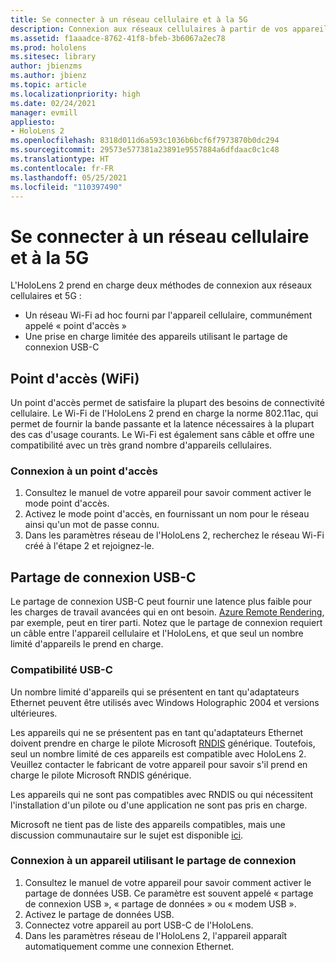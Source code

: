 ```yaml
---
title: Se connecter à un réseau cellulaire et à la 5G
description: Connexion aux réseaux cellulaires à partir de vos appareils de réalité mixte HoloLens
ms.assetid: f1aaadce-8762-41f8-bfeb-3b6067a2ec78
ms.prod: hololens
ms.sitesec: library
author: jbienzms
ms.author: jbienz
ms.topic: article
ms.localizationpriority: high
ms.date: 02/24/2021
manager: evmill
appliesto:
- HoloLens 2
ms.openlocfilehash: 8318d011d6a593c1036b6bcf6f7973870b0dc294
ms.sourcegitcommit: 29573e577381a23891e9557884a6dfdaac0c1c48
ms.translationtype: HT
ms.contentlocale: fr-FR
ms.lasthandoff: 05/25/2021
ms.locfileid: "110397490"
---
```

# <a name="connect-to-cellular-and-5g"></a>Se connecter à un réseau cellulaire et à la 5G

L'HoloLens 2 prend en charge deux méthodes de connexion aux réseaux cellulaires et 5G :

- Un réseau Wi-Fi ad hoc fourni par l'appareil cellulaire, communément appelé « point d'accès »
- Une prise en charge limitée des appareils utilisant le partage de connexion USB-C

## <a name="hotspot-wifi"></a>Point d'accès (WiFi)

Un point d'accès permet de satisfaire la plupart des besoins de connectivité cellulaire. Le Wi-Fi de l'HoloLens 2 prend en charge la norme 802.11ac, qui permet de fournir la bande passante et la latence nécessaires à la plupart des cas d'usage courants. Le Wi-Fi est également sans câble et offre une compatibilité avec un très grand nombre d'appareils cellulaires.

### <a name="connecting-to-a-hotspot"></a>Connexion à un point d'accès

1. Consultez le manuel de votre appareil pour savoir comment activer le mode point d'accès.
1. Activez le mode point d'accès, en fournissant un nom pour le réseau ainsi qu'un mot de passe connu.
1. Dans les paramètres réseau de l'HoloLens 2, recherchez le réseau Wi-Fi créé à l'étape 2 et rejoignez-le.

## <a name="usb-c-tethering"></a>Partage de connexion USB-C

Le partage de connexion USB-C peut fournir une latence plus faible pour les charges de travail avancées qui en ont besoin. [Azure Remote Rendering](https://azure.microsoft.com/services/remote-rendering), par exemple, peut en tirer parti. Notez que le partage de connexion requiert un câble entre l'appareil cellulaire et l'HoloLens, et que seul un nombre limité d'appareils le prend en charge.

### <a name="usb-c-compatibility"></a>Compatibilité USB-C

Un nombre limité d'appareils qui se présentent en tant qu'adaptateurs Ethernet peuvent être utilisés avec Windows Holographic 2004 et versions ultérieures.

Les appareils qui ne se présentent pas en tant qu'adaptateurs Ethernet doivent prendre en charge le pilote Microsoft [RNDIS](https://docs.microsoft.com/windows-hardware/drivers/network/overview-of-remote-ndis--rndis-) générique. Toutefois, seul un nombre limité de ces appareils est compatible avec HoloLens 2. Veuillez contacter le fabricant de votre appareil pour savoir s'il prend en charge le pilote Microsoft RNDIS générique.

Les appareils qui ne sont pas compatibles avec RNDIS ou qui nécessitent l'installation d'un pilote ou d'une application ne sont pas pris en charge.

Microsoft ne tient pas de liste des appareils compatibles, mais une discussion communautaire sur le sujet est disponible [ici](https://aka.ms/HLCommunityCell).

### <a name="connecting-to-a-tethered-device"></a>Connexion à un appareil utilisant le partage de connexion

1. Consultez le manuel de votre appareil pour savoir comment activer le partage de données USB. Ce paramètre est souvent appelé « partage de connexion USB », « partage de données » ou « modem USB ».
1. Activez le partage de données USB.
1. Connectez votre appareil au port USB-C de l'HoloLens.
1. Dans les paramètres réseau de l'HoloLens 2, l'appareil apparaît automatiquement comme une connexion Ethernet.
